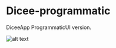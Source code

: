 # Dicee-programmatic
DiceeApp ProgrammaticUI version.

![alt text](http://i.ibb.co/YZVWP4N/Screen-Shot-2022-05-10-at-18-12-21.png)


